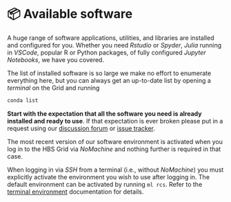 # 📦 Available software

A huge range of software applications, utilities, and libraries are
installed and configured for you. Whether you need *Rstudio* or
*Spyder*, *Julia* running in *VSCode*, popular R or Python packages,
of fully configured *Jupyter Notebooks*, we have you covered.

The list of installed software is so large we make no effort to
enumerate everything here, but you can always get an up-to-date list
by opening a *terminal* on the Grid and running
``` sh
conda list
```

**Start with the expectation that all the software you need is already
installed and ready to use**. If that expectation is ever broken please
put in a request using our [discussion forum](https://github.com/hbs-rcs/hbsgrid-docs/discussions)
or [issue tracker](https://github.com/hbs-rcs/hbsgrid-docs/issues).

The most recent version of our software environment is activated when you log 
in to the HBS Grid via *NoMachine* and nothing further is required in that case.

When logging in via *SSH* from a terminal (i.e., without *NoMachine*) you must 
explicitly activate the environment you wish to use after logging in. The default
environment can be activated by running `ml rcs`. Refer to the 
[terminal environment](environments.md#select-terminal-environment)
documentation for details.
